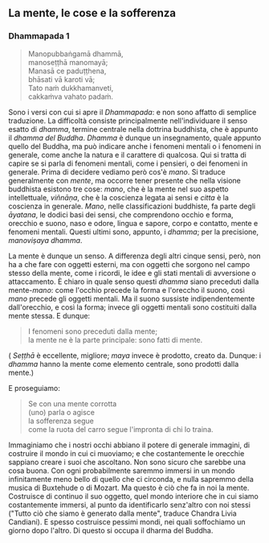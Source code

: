 ## La mente, le cose e la sofferenza

### Dhammapada 1

> Manopubbaṅgamā dhammā,  
manoseṭṭhā manomayā;  
Manasā ce paduṭṭhena,  
bhāsati vā karoti vā;  
Tato naṁ dukkhamanveti,  
cakkaṁva vahato padaṁ.  

Sono i versi con cui si apre il _Dhammapada_: e non sono affatto di semplice traduzione. La difficoltà consiste principalmente nell'individuare il senso esatto di _dhamma_, termine centrale nella dottrina buddhista, che è appunto il _dhamma del Buddha_. _Dhamma_ è dunque un insegnamento, quale appunto quello del Buddha, ma può indicare anche i fenomeni mentali o i fenomeni in  generale, come anche la natura e il carattere di qualcosa. Qui si tratta di capire se si parla di fenomeni mentali, come i pensieri, o dei fenomeni in generale. Prima di decidere vediamo però cos'è _mano_. Si traduce generalmente con _mente_, ma occorre tener presente che nella visione buddhista esistono tre cose: _mano_, che è la mente nel suo aspetto intellettuale, _viñnāṇa_, che è la coscienza legata ai sensi e _citta_ è la coscienza in generale. _Mano_, nelle classificazioni buddhiste, fa parte degli _āyatana_, le dodici basi dei sensi, che comprendono occhio e forma, orecchio e suono, naso e odore, lingua e sapore, corpo e contatto, mente e fenomeni mentali. Questi ultimi sono, appunto, i _dhamma_; per la precisione, _manoviṣaya dhamma_. 

La mente è dunque un senso. A differenza degli altri cinque sensi, però, non ha a che fare con oggetti esterni, ma con oggetti che sorgono nel campo stesso della mente, come i ricordi, le idee e gli stati mentali di avversione o attaccamento. È chiaro in quale senso questi _dhamma_ siano preceduti dalla mente-_mano_: come l'occhio precede la forma e l'oreccho il suono, così _mano_ precede gli oggetti mentali. Ma il suono sussiste indipendentemente dall'orecchio, e così la forma; invece gli oggetti mentali sono costituiti dalla mente stessa. E dunque:

> I fenomeni sono preceduti dalla mente;  
la mente ne è la parte principale: sono fatti di mente.

( _Seṭṭhā_ è eccellente, migliore; _maya_ invece è prodotto, creato da. Dunque: i _dhamma_ hanno la mente come elemento centrale, sono prodotti dalla mente.)

E proseguiamo:

> Se con una mente corrotta  
(uno) parla o agisce  
la sofferenza segue  
come la ruota del carro segue l'impronta di chi lo traina. 

Immaginiamo che i nostri occhi abbiano il potere di generale immagini, di costruire il mondo in cui ci muoviamo; e che costantemente le orecchie sappiano creare i suoi che ascoltano. Non sono sicuro che sarebbe una cosa buona. Con ogni probabilmente saremmo immersi in un mondo infinitamente meno bello di quello che ci circonda, e nulla sapremmo della musica di Buxtehude o di Mozart. Ma questo è ciò che fa in noi la mente. Costruisce di continuo il suo oggetto, quel mondo interiore che in cui siamo costantemente immersi, al punto da identificarlo senz'altro con noi stessi ("Tutto ciò che siamo è generato dalla mente", traduce Chandra Livia Candiani). E spesso costruisce pessimi mondi, nei quali soffochiamo un giorno dopo l'altro. Di questo si occupa il dharma del Buddha.


